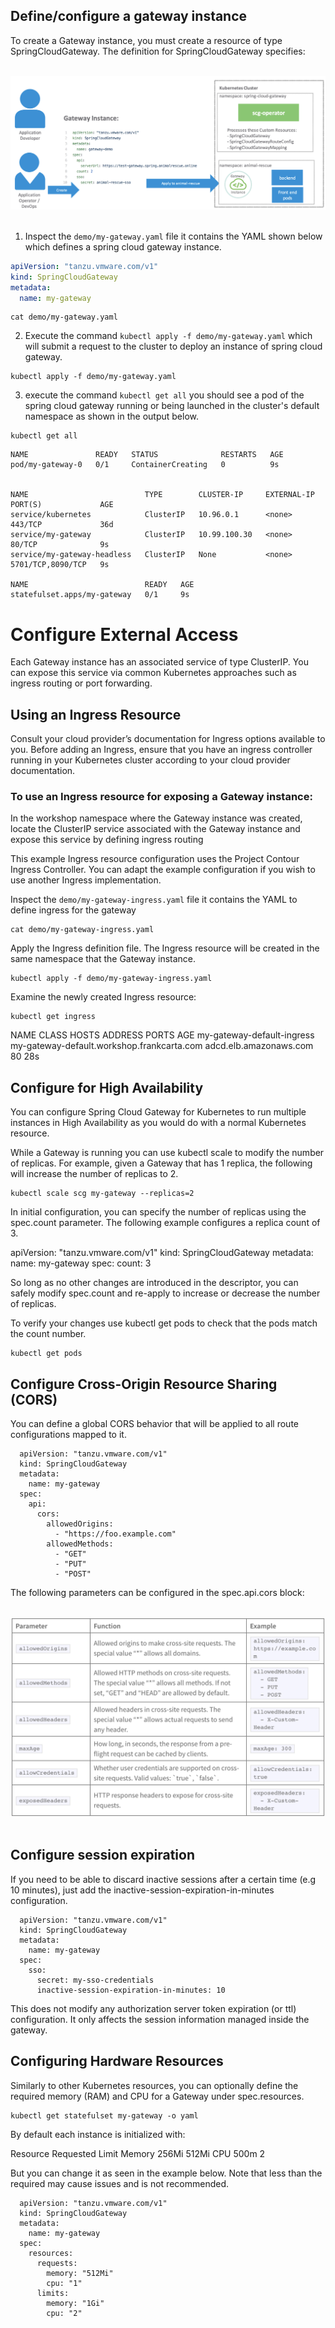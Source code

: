 ## Define/configure a gateway instance 

To create a Gateway instance, you must create a resource of type SpringCloudGateway. The definition for SpringCloudGateway specifies:

<br/>

<img src="../images/scg_operator.png" alt="Spring cloud gateway operator on Kubernetes cluster" style="border:none;"/>

<br/>
<br/>

1. Inspect the `demo/my-gateway.yaml` file it contains the YAML shown below which defines 
a spring cloud gateway instance.
   
```yaml
apiVersion: "tanzu.vmware.com/v1"
kind: SpringCloudGateway
metadata:
  name: my-gateway
```

```execute
cat demo/my-gateway.yaml
```

2. Execute the command `kubectl apply -f demo/my-gateway.yaml` which will submit a request to the cluster
to deploy an instance of spring cloud gateway. 

```execute
kubectl apply -f demo/my-gateway.yaml
```

3. execute the command `kubectl get all` you should see a pod of the spring cloud gateway running
or being launched in the cluster's default namespace as shown in the output below.


```execute
kubectl get all
```

```text
NAME               READY   STATUS              RESTARTS   AGE
pod/my-gateway-0   0/1     ContainerCreating   0          9s


NAME                          TYPE        CLUSTER-IP     EXTERNAL-IP   PORT(S)             AGE
service/kubernetes            ClusterIP   10.96.0.1      <none>        443/TCP             36d
service/my-gateway            ClusterIP   10.99.100.30   <none>        80/TCP              9s
service/my-gateway-headless   ClusterIP   None           <none>        5701/TCP,8090/TCP   9s

NAME                          READY   AGE
statefulset.apps/my-gateway   0/1     9s
```

# Configure External Access

Each Gateway instance has an associated service of type ClusterIP. You can expose this service via common Kubernetes approaches such as ingress routing or port forwarding. 


## Using an Ingress Resource

Consult your cloud provider’s documentation for Ingress options available to you. Before adding an Ingress, ensure that you have an ingress controller running in your Kubernetes cluster according to your cloud provider documentation.

### To use an Ingress resource for exposing a Gateway instance:

In the workshop namespace where the Gateway instance was created, locate the ClusterIP service associated with the Gateway instance and expose this service by defining ingress routing

This example Ingress resource configuration uses the Project Contour Ingress Controller. You can adapt the example configuration if you wish to use another Ingress implementation.


Inspect the `demo/my-gateway-ingress.yaml` file it contains the YAML to define ingress for the gateway

```execute
cat demo/my-gateway-ingress.yaml
```

Apply the Ingress definition file. The Ingress resource will be created in the same namespace that the Gateway instance.

```execute
kubectl apply -f demo/my-gateway-ingress.yaml
```

Examine the newly created Ingress resource:

```execute
kubectl get ingress
```

NAME                         CLASS    HOSTS                                        ADDRESS                  PORTS   AGE
my-gateway-default-ingress   <none>   my-gateway-default.workshop.frankcarta.com   adcd.elb.amazonaws.com   80      28s


## Configure for High Availability
You can configure Spring Cloud Gateway for Kubernetes to run multiple instances in High Availability as you would do with a normal Kubernetes resource.

While a Gateway is running you can use kubectl scale to modify the number of replicas. For example, given a Gateway that has 1 replica, the following will increase the number of replicas to 2.

```
kubectl scale scg my-gateway --replicas=2
```

In initial configuration, you can specify the number of replicas using the spec.count parameter. The following example configures a replica count of 3.

apiVersion: "tanzu.vmware.com/v1"
kind: SpringCloudGateway
metadata:
  name: my-gateway
spec:
  count: 3

So long as no other changes are introduced in the descriptor, you can safely modify spec.count and re-apply to increase or decrease the number of replicas.

To verify your changes use kubectl get pods to check that the pods match the count number.

```execute
kubectl get pods
```

## Configure Cross-Origin Resource Sharing (CORS)
You can define a global CORS behavior that will be applied to all route configurations mapped to it.

```
  apiVersion: "tanzu.vmware.com/v1"
  kind: SpringCloudGateway
  metadata:
    name: my-gateway
  spec:
    api:
      cors:
        allowedOrigins:
          - "https://foo.example.com"
        allowedMethods:
          - "GET"
          - "PUT"
          - "POST"
```

The following parameters can be configured in the spec.api.cors block:

<br/>

<img src="../images/cors.png" alt="Spring cloud gateway CORS settings" style="border:none;"/>

<br/>
<br/>

## Configure session expiration

If you need to be able to discard inactive sessions after a certain time (e.g 10 minutes), just add the inactive-session-expiration-in-minutes configuration.

```
  apiVersion: "tanzu.vmware.com/v1"
  kind: SpringCloudGateway
  metadata:
    name: my-gateway
  spec:
    sso:
      secret: my-sso-credentials
      inactive-session-expiration-in-minutes: 10
```


This does not modify any authorization server token expiration (or ttl) configuration. It only affects the session information managed inside the gateway.

## Configuring Hardware Resources
Similarly to other Kubernetes resources, you can optionally define the required memory (RAM) and CPU for a Gateway under spec.resources.

```execute
kubectl get statefulset my-gateway -o yaml 
```

By default each instance is initialized with:

Resource	Requested	  Limit
Memory	  256Mi	      512Mi
CPU	      500m	      2

But you can change it as seen in the example below. Note that less than the required may cause issues and is not recommended.

```
  apiVersion: "tanzu.vmware.com/v1"
  kind: SpringCloudGateway
  metadata:
    name: my-gateway
  spec:
    resources:
      requests:
        memory: "512Mi"
        cpu: "1"
      limits:
        memory: "1Gi"
        cpu: "2"
```
